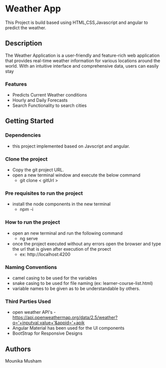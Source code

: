 # Weather App

This Project is build based using HTML,CSS,Javascript and angular to predict the weather.

## Description
The Weather Application is a user-friendly and feature-rich web application that provides real-time weather information for various locations around the world. With an intuitive interface and comprehensive data, users can easily stay

### Features

* Predicts Current Weather conditions
* Hourly and Daily Forecasts
* Search Functionality to search cities

## Getting Started

### Dependencies

* this project implemented based on Javscript and angular.

### Clone the project

* Copy the git project URL.
* open a new terminal window and execute the below command
    *  git clone < gitUrl >

### Pre requisites to run the project
* install the node components in the new terminal
    * npm -i
### How to run the project
* open an new terminal and run the following command
    * ng serve
* once the project executed without any errors open the browser and type the url that is given after execution of the proect
    * ex: http://localhost:4200

### Naming Conventions
* camel casing to be used for the variables
* snake casing to be used for file naming (ex: learner-course-list.html)
* variable names to be given as to be understandable by others.

### Third Parties Used
* open weather API's - https://api.openweathermap.org/data/2.5/weather?q='+inputval.value+'&appid='+apik
* Angular Material has been used for the UI components
* BootStrap for Responsive Designs


## Authors
Mounika Musham

